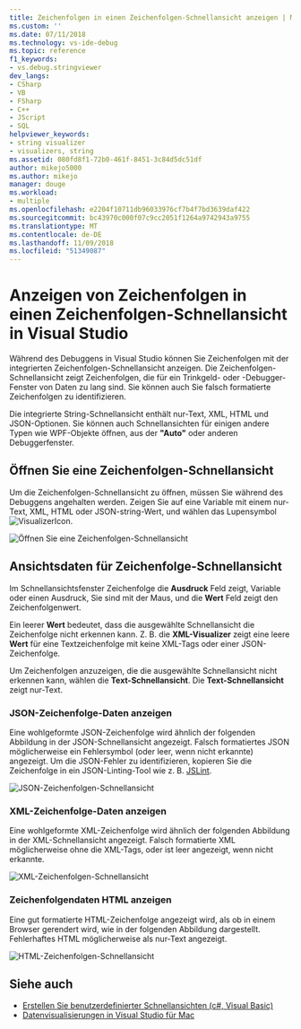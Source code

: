 ```yaml
---
title: Zeichenfolgen in einen Zeichenfolgen-Schnellansicht anzeigen | Microsoft-Dokumentation
ms.custom: ''
ms.date: 07/11/2018
ms.technology: vs-ide-debug
ms.topic: reference
f1_keywords:
- vs.debug.stringviewer
dev_langs:
- CSharp
- VB
- FSharp
- C++
- JScript
- SQL
helpviewer_keywords:
- string visualizer
- visualizers, string
ms.assetid: 080fd8f1-72b0-461f-8451-3c84d5dc51df
author: mikejo5000
ms.author: mikejo
manager: douge
ms.workload:
- multiple
ms.openlocfilehash: e2204f10711db96033976cf7b4f7bd3639daf422
ms.sourcegitcommit: bc43970c000f07c9cc2051f1264a9742943a9755
ms.translationtype: MT
ms.contentlocale: de-DE
ms.lasthandoff: 11/09/2018
ms.locfileid: "51349087"
---
```

# <a name="view-strings-in-a-string-visualizer-in-visual-studio"></a>Anzeigen von Zeichenfolgen in einen Zeichenfolgen-Schnellansicht in Visual Studio

Während des Debuggens in Visual Studio können Sie Zeichenfolgen mit der integrierten Zeichenfolgen-Schnellansicht anzeigen. Die Zeichenfolgen-Schnellansicht zeigt Zeichenfolgen, die für ein Trinkgeld- oder -Debugger-Fenster von Daten zu lang sind. Sie können auch Sie falsch formatierte Zeichenfolgen zu identifizieren.

Die integrierte String-Schnellansicht enthält nur-Text, XML, HTML und JSON-Optionen. Sie können auch Schnellansichten für einigen andere Typen wie WPF-Objekte öffnen, aus der **"Auto"** oder anderen Debuggerfenster.

## <a name="open-a-string-visualizer"></a>Öffnen Sie eine Zeichenfolgen-Schnellansicht

Um die Zeichenfolgen-Schnellansicht zu öffnen, müssen Sie während des Debuggens angehalten werden. Zeigen Sie auf eine Variable mit einem nur-Text, XML, HTML oder JSON-string-Wert, und wählen das Lupensymbol ![VisualizerIcon](../debugger/media/dbg-tips-visualizer-icon.png "Schnellansicht Symbol").

![Öffnen Sie eine Zeichenfolgen-Schnellansicht](../debugger/media/dbg-tips-string-visualizers.png "öffnen Zeichenfolgen-Schnellansicht")

## <a name="view-string-visualizer-data"></a>Ansichtsdaten für Zeichenfolge-Schnellansicht

Im Schnellansichtsfenster Zeichenfolge die **Ausdruck** Feld zeigt, Variable oder einen Ausdruck, Sie sind mit der Maus, und die **Wert** Feld zeigt den Zeichenfolgenwert.

Ein leerer **Wert** bedeutet, dass die ausgewählte Schnellansicht die Zeichenfolge nicht erkennen kann. Z. B. die **XML-Visualizer** zeigt eine leere **Wert** für eine Textzeichenfolge mit keine XML-Tags oder einer JSON-Zeichenfolge.

Um Zeichenfolgen anzuzeigen, die die ausgewählte Schnellansicht nicht erkennen kann, wählen die **Text-Schnellansicht**. Die **Text-Schnellansicht** zeigt nur-Text.

### <a name="view-json-string-data"></a>JSON-Zeichenfolge-Daten anzeigen

Eine wohlgeformte JSON-Zeichenfolge wird ähnlich der folgenden Abbildung in der JSON-Schnellansicht angezeigt. Falsch formatiertes JSON möglicherweise ein Fehlersymbol (oder leer, wenn nicht erkannte) angezeigt. Um die JSON-Fehler zu identifizieren, kopieren Sie die Zeichenfolge in ein JSON-Linting-Tool wie z. B. [JSLint](https://www.jslint.com/).

![JSON-Zeichenfolgen-Schnellansicht](../debugger/media/dbg-tips-string-visualizer-json.png "JSON-Zeichenfolgen-Schnellansicht")

### <a name="view-xml-string-data"></a>XML-Zeichenfolge-Daten anzeigen

Eine wohlgeformte XML-Zeichenfolge wird ähnlich der folgenden Abbildung in der XML-Schnellansicht angezeigt. Falsch formatierte XML möglicherweise ohne die XML-Tags, oder ist leer angezeigt, wenn nicht erkannte.

![XML-Zeichenfolgen-Schnellansicht](../debugger/media/dbg-string-visualizers-xml.png "XML-Zeichenfolgen-Schnellansicht")

### <a name="view-html-string-data"></a>Zeichenfolgendaten HTML anzeigen

Eine gut formatierte HTML-Zeichenfolge angezeigt wird, als ob in einem Browser gerendert wird, wie in der folgenden Abbildung dargestellt. Fehlerhaftes HTML möglicherweise als nur-Text angezeigt.

![HTML-Zeichenfolgen-Schnellansicht](../debugger/media/dbg-string-visualizers-html.png "HTML-Zeichenfolgen-Schnellansicht")

## <a name="see-also"></a>Siehe auch

- [Erstellen Sie benutzerdefinierter Schnellansichten (c#, Visual Basic)](../debugger/create-custom-visualizers-of-data.md)
- [Datenvisualisierungen in Visual Studio für Mac](/visualstudio/mac/data-visualizations)
